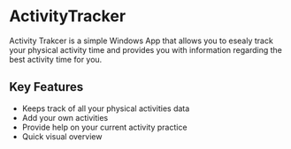 # ActivityTracker

Activity Trakcer is a simple Windows App that allows you to esealy track your physical activity time and provides you with information regarding the best activity time for you.

## Key Features

- Keeps track of all your physical activities data
- Add your own activities
- Provide help on your current activity practice
- Quick visual overview



